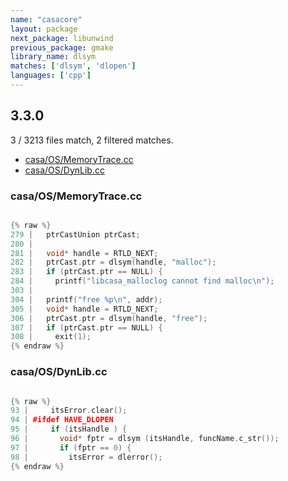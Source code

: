 ```yaml
---
name: "casacore"
layout: package
next_package: libunwind
previous_package: gmake
library_name: dlsym
matches: ['dlsym', 'dlopen']
languages: ['cpp']
---
```

## 3.3.0
3 / 3213 files match, 2 filtered matches.

 - [casa/OS/MemoryTrace.cc](#casaosmemorytracecc)
 - [casa/OS/DynLib.cc](#casaosdynlibcc)

### casa/OS/MemoryTrace.cc

```cpp

{% raw %}
279 |   ptrCastUnion ptrCast;
280 | 
281 |   void* handle = RTLD_NEXT;
282 |   ptrCast.ptr = dlsym(handle, "malloc");
283 |   if (ptrCast.ptr == NULL) {
284 |     printf("libcasa_malloclog cannot find malloc\n");
303 | 
304 |   printf("free %p\n", addr);
305 |   void* handle = RTLD_NEXT;
306 |   ptrCast.ptr = dlsym(handle, "free");
307 |   if (ptrCast.ptr == NULL) {
308 |     exit(1);
{% endraw %}

```
### casa/OS/DynLib.cc

```cpp

{% raw %}
93 |     itsError.clear();
94 | #ifdef HAVE_DLOPEN
95 |     if (itsHandle ) {
96 |       void* fptr = dlsym (itsHandle, funcName.c_str());
97 |       if (fptr == 0) {
98 |         itsError = dlerror();
{% endraw %}

```